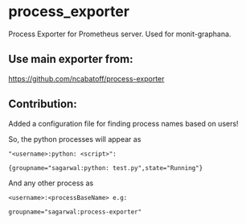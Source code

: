 # process_exporter
Process Exporter for Prometheus server. Used for monit-graphana.

## Use main exporter from:
https://github.com/ncabatoff/process-exporter

## Contribution:
Added a configuration file for finding process names based on users!

So, the python processes will appear as 

```
"<username>:python: <script>":

{groupname="sagarwal:python: test.py",state="Running"}
```

And any other process as 
```
<username>:<processBaseName> e.g:

groupname="sagarwal:process-exporter"
```

